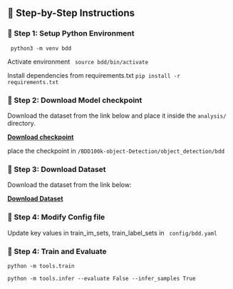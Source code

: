 ## 🧾 Step-by-Step Instructions


### 🧩 Step 1: Setup Python Environment
``` python3 -m venv bdd```

Activate environment ``` source bdd/bin/activate```

Install dependencies from requirements.txt
```pip install -r requirements.txt```


### 🧩 Step 2: Download Model checkpoint
Download the dataset from the link below and place it inside the `analysis/` directory.

**[Download checkpoint](https://drive.google.com/file/d/1Ochq_lJf0IQJlG_lX0SskijT-RVZKuRz/view?usp=sharing)**

place the checkpoint in ```/BDD100k-object-Detection/object_detection/bdd```


### 🧩 Step 3: Download Dataset
Download the dataset from the link below:

**[Download Dataset](https://drive.google.com/file/d/1NgWX5YfEKbloAKX9l8kUVJFpWFlUO8UT/view?usp=sharing)**

### 🧩 Step 4: Modify Config file
Update key values in train_im_sets, train_label_sets in 
``` config/bdd.yaml```


### 🧩 Step 4: Train and Evaluate

```python -m tools.train```

```python -m tools.infer --evaluate False --infer_samples True```